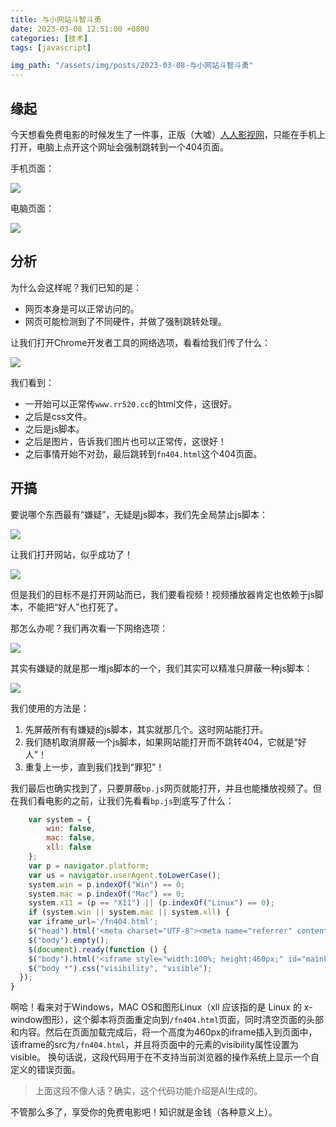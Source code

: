 ```yaml
---
title: 与小网站斗智斗勇
date: 2023-03-08 12:51:00 +0800
categories: [技术]
tags: [javascript]

img_path: "/assets/img/posts/2023-03-08-与小网站斗智斗勇"
---
```



## 缘起

今天想看免费电影的时候发生了一件事，正版（大嘘）[人人影视网](https://www.rr520.cc/)，只能在手机上打开，电脑上点开这个网址会强制跳转到一个404页面。

手机页面：

![](phone_page.PNG)

电脑页面：

![](PC_page.PNG)

## 分析

为什么会这样呢？我们已知的是：

-   网页本身是可以正常访问的。
-   网页可能检测到了不同硬件，并做了强制跳转处理。

让我们打开Chrome开发者工具的网络选项，看看给我们传了什么：

![](network_rr.PNG)

我们看到：

-   一开始可以正常传`www.rr520.cc`的html文件，这很好。
-   之后是css文件。
-   之后是js脚本。
-   之后是图片，告诉我们图片也可以正常传，这很好！
-   之后事情开始不对劲，最后跳转到`fn404.html`这个404页面。

## 开搞

要说哪个东西最有“嫌疑”，无疑是js脚本，我们先全局禁止js脚本：

![](no_js.PNG)

让我们打开网站，似乎成功了！

![](succ1_rr.PNG)

但是我们的目标不是打开网站而已，我们要看视频！视频播放器肯定也依赖于js脚本，不能把“好人”也打死了。

那怎么办呢？我们再次看一下网络选项：

![](network_rr.PNG)

其实有嫌疑的就是那一堆js脚本的一个，我们其实可以精准只屏蔽一种js脚本：

![](no_singal_js.png)

我们使用的方法是：

1.   先屏蔽所有有嫌疑的js脚本，其实就那几个。这时网站能打开。
2.   我们随机取消屏蔽一个js脚本，如果网站能打开而不跳转404，它就是“好人”！
3.   重复上一步，直到我们找到“罪犯”！

我们最后也确实找到了，只要屏蔽`bp.js`网页就能打开，并且也能播放视频了。但在我们看电影的之前，让我们先看看`bp.js`到底写了什么：

```javascript
    var system = {
        win: false,
        mac: false,
        xll: false
    };
    var p = navigator.platform;
    var us = navigator.userAgent.toLowerCase();
    system.win = p.indexOf("Win") == 0;
    system.mac = p.indexOf("Mac") == 0;
    system.x11 = (p == "X11") || (p.indexOf("Linux") == 0);
    if (system.win || system.mac || system.xll) {
    var iframe_url='/fn404.html';
    $("head").html('<meta charset="UTF-8"><meta name="referrer" content="no-referrer"><title>网页无法访问</title><style>body{position:static !important;}body *{ visibility:hidden; }</style> ');
    $("body").empty();
    $(document).ready(function () {
    $("body").html('<iframe style="width:100%; height:460px;" id="mainFrame" src="'+iframe_url+'" frameborder="0" scrolling="no"></iframe>').show();
    $("body *").css("visibility", "visible");
  });
}
```

啊哈！看来对于Windows，MAC OS和图形Linux（xll 应该指的是 Linux 的 x-window图形），这个脚本将页面重定向到`/fn404.html`页面，同时清空页面的头部和内容。然后在页面加载完成后，将一个高度为460px的iframe插入到页面中，该iframe的src为`/fn404.html`，并且将页面中的元素的visibility属性设置为visible。 换句话说，这段代码用于在不支持当前浏览器的操作系统上显示一个自定义的错误页面。

>   上面这段不像人话？确实，这个代码功能介绍是AI生成的。

不管那么多了，享受你的免费电影吧！知识就是金钱（各种意义上）。
